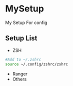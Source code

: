 # MySetup
My Setup For config

## Setup List
* ZSH
```BASH
#Add to ~/.zshrc
source ~/.config/zshrc/zshrc
```
* Ranger
* Others
